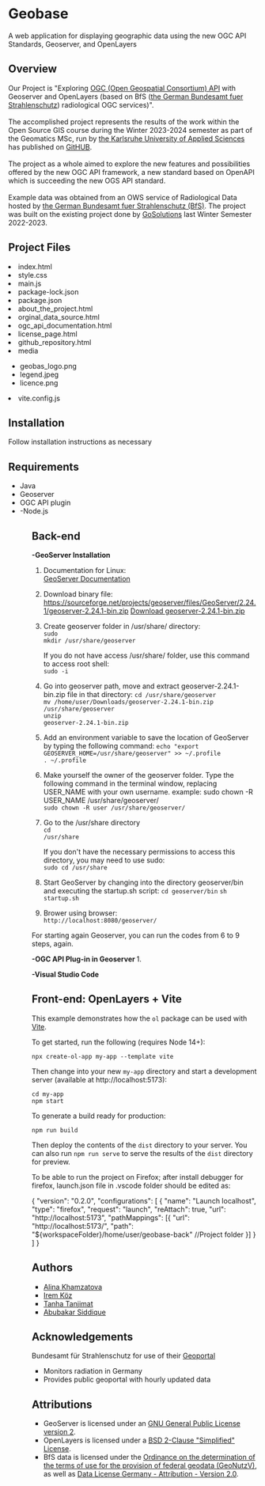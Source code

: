# Geobase 
A web application for displaying geographic data using the new OGC API Standards, Geoserver, and OpenLayers
## Overview
<p>
    Our Project is "Exploring <a href="https://ogcapi.ogc.org/">OGC (Open Geospatial Consortium) API</a> with Geoserver and OpenLayers (based on BfS (<a href="https://www.imis.bfs.de/geoportal/">the German Bundesamt fuer Strahlenschutz</a>) radiological OGC services)". <br> <br> The accomplished project represents the results of the work within the Open Source GIS course during the Winter 2023-2024 semester as part of the Geomatics MSc, run by <a href="https://www.h-ka.de/">the Karlsruhe University of Applied Sciences</a> has published on <a href="https://github.com/HsKA-OSGIS/geobase-back">GitHUB</a>. <br> <br> The project as a whole aimed to explore the new features and possibilities offered by the new OGC API framework, a new standard based on OpenAPI which is succeeding the new OGS API standard.<br> <br>
        Example data was obtained from an OWS service of Radiological Data hosted by <a href="https://www.imis.bfs.de/geoportal/">the German Bundesamt fuer Strahlenschutz (BfS)</a>. The project was built on the existing project done by <a href="https://github.com/HsKA-OSGIS-archive/GOSolutions/">GoSolutions</a> last Winter Semester 2022-2023. 

## Project Files

  <li>index.html</li>
  <li>style.css</li>
  <li>main.js</li>
  <li>package-lock.json</li>
  <li>package.json</li>
  <li>about_the_project.html</li>
  <li>orginal_data_source.html</li>
  <li>ogc_api_documentation.html</li>
  <li>license_page.html</li>
  <li>github_repository.html</li>
  <li>media</li>
 <ul>
  <li>geobas_logo.png</li>
  <li>legend.jpeg</li>
  <li>licence.png</li>
  </ul>
   <li>vite.config.js</li>


## Installation 
Follow installation instructions as necessary

## Requirements 
<ul>
  <li>Java</li>
  <li>Geoserver</li>
  <li>OGC API plugin</li>
  <li>-Node.js</li>
<ul>

## Back-end
<b> -GeoServer Installation </b>
1. Documentation for Linux: <br>
    <a href="https://docs.geoserver.org/stable/en/user/installation/linux.html">GeoServer Documentation</a>
 
2. Download binary file:<br>
   https://sourceforge.net/projects/geoserver/files/GeoServer/2.24.1/geoserver-2.24.1-bin.zip
   <a href="https://sourceforge.net/projects/geoserver/files/GeoServer/2.24.1/geoserver-2.24.1-bin.zip">Download geoserver-2.24.1-bin.zip</a>

4. Create geoserver folder in /usr/share/ directory:<br>
    <code>sudo mkdir /usr/share/geoserver</code>

   If you do not have access /usr/share/ folder, use this command to access root shell:<br>
    <code>sudo -i</code>

5. Go into geoserver path, move and extract geoserver-2.24.1-bin.zip file in that directory:
    <code>cd /usr/share/geoserver</code> <br>
    <code>mv /home/user/Downloads/geoserver-2.24.1-bin.zip /usr/share/geoserver</code><br>
    <code>unzip geoserver-2.24.1-bin.zip</code><br>

6. Add an environment variable to save the location of GeoServer by typing the following command:
    <code>echo "export GEOSERVER_HOME=/usr/share/geoserver" >> ~/.profile</code> <br>
    <code>. ~/.profile</code> <br>

7. Make yourself the owner of the geoserver folder. Type the following command in the terminal window, replacing USER_NAME with your own username.
example: sudo chown -R USER_NAME /usr/share/geoserver/ <br>
    <code>sudo chown -R user /usr/share/geoserver/</code>
 
9. Go to the /usr/share directory <br>
    <code>cd /usr/share</code>
    
    If you don't have the necessary permissions to access this directory, you may need to use sudo: <br>
    <code>sudo cd /usr/share</code>
 
10. Start GeoServer by changing into the directory geoserver/bin and executing the startup.sh script:
    <code>cd geoserver/bin</code>
    <code>sh startup.sh</code>
 
11. Brower using browser:<br>
    <code>http://localhost:8080/geoserver/</code>

For starting again Geoserver, you can run the codes from 6 to 9 steps, again.

<b> -OGC API Plug-in in Geoserver </b>
1. 



<b> -Visual Studio Code </b>


## Front-end: OpenLayers + Vite

This example demonstrates how the `ol` package can be used with [Vite](https://vitejs.dev/).

To get started, run the following (requires Node 14+):

    npx create-ol-app my-app --template vite

Then change into your new `my-app` directory and start a development server (available at http://localhost:5173):

    cd my-app
    npm start

To generate a build ready for production:

    npm run build

Then deploy the contents of the `dist` directory to your server.  You can also run `npm run serve` to serve the results of the `dist` directory for preview.

To be able to run the project on Firefox; after install debugger for firefox, launch.json file in .vscode folder should be edited as:

  {
    "version": "0.2.0",
    "configurations": [
        {
        "name": "Launch localhost",
        "type": "firefox",
        "request": "launch",
        "reAttach": true,
        "url": "http://localhost:5173",
            "pathMappings": [{
            "url": "http://localhost:5173/",
            "path": "${workspaceFolder}/home/user/geobase-back" //Project folder 
            }]
        }
    ]
  }
## Authors

- [Alina Khamzatova](https://github.com/alina-khamzatova)
- [Irem Köz](https://github.com/iremkoz)
- [Tanha Tanjimat](https://github.com/tanhatanjimat)
- [Abubakar Siddique](https://github.com/absmizi)

## Acknowledgements

Bundesamt für Strahlenschutz for use of their [Geoportal](https://www.imis.bfs.de/geoportal/)

- Monitors radiation in Germany
- Provides public geoportal with hourly updated data

## Attributions

- GeoServer is licensed under an [GNU General Public License version 2](https://github.com/geoserver/geoserver/blob/main/LICENSE.md). 
- OpenLayers is licensed under a [BSD 2-Clause "Simplified" License](https://github.com/openlayers/openlayers/blob/main/LICENSE.md).
- BfS data is licensed under the [Ordinance on the determination of the terms of use for the provision of federal geodata (GeoNutzV)](http://www.gesetze-im-internet.de/geonutzv/), as well as [Data License Germany - Attribution - Version 2.0](https://www.govdata.de/dl-de/by-2-0).
